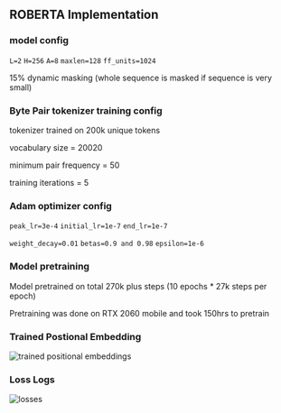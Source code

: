 ## ROBERTA Implementation

### model config

`L=2` `H=256` `A=8` `maxlen=128` `ff_units=1024` 

15% dynamic masking (whole sequence is masked if sequence is very small)

### Byte Pair tokenizer training config 

tokenizer trained on 200k unique tokens

vocabulary size = 20020

minimum pair frequency = 50

training iterations = 5


### Adam optimizer config 

`peak_lr=3e-4` `initial_lr=1e-7` `end_lr=1e-7` 

`weight_decay=0.01` `betas=0.9 and 0.98` `epsilon=1e-6`

### Model pretraining

Model pretrained on total 270k plus steps (10 epochs * 27k steps per epoch)

Pretraining was done on RTX 2060 mobile and took 150hrs to pretrain

### Trained Postional Embedding
![trained positional embeddings](https://github.com/user-attachments/assets/5812f2a5-c736-4cf8-b848-66bd0b705008)

### Loss Logs
![losses](https://github.com/user-attachments/assets/59043b82-ded9-4c22-8ff7-a3f2ce4e1ca7)









